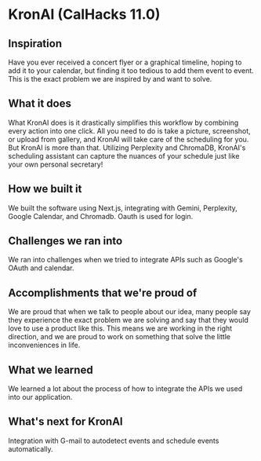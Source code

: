 # KronAI (CalHacks 11.0)
## Inspiration
Have you ever received a concert flyer or a graphical timeline, hoping to add it to your calendar, but finding it too tedious to add them event to event. This is the exact problem we are inspired by and want to solve.
## What it does
What KronAI does is it drastically simplifies this workflow by combining every action into one click. All you need to do is take a picture, screenshot, or upload from gallery, and KronAI will take care of the scheduling for you. But KronAI is more than that. Utilizing Perplexity and ChromaDB, KronAI's scheduling assistant can capture the nuances of your schedule just like your own personal secretary!
## How we built it
We built the software using Next.js, integrating with Gemini, Perplexity, Google Calendar, and Chromadb. Oauth is used for login.
## Challenges we ran into
We ran into challenges when we tried to integrate APIs such as Google's OAuth and calendar.
## Accomplishments that we're proud of
We are proud that when we talk to people about our idea, many people say they experience the exact problem we are solving and say that they would love to use a product like this. This means we are working in the right direction, and we are proud to work on something that solve the little inconveniences in life.
## What we learned
We learned a lot about the process of how to integrate the APIs we used into our application.
## What's next for KronAI
Integration with G-mail to autodetect events and schedule events automatically.